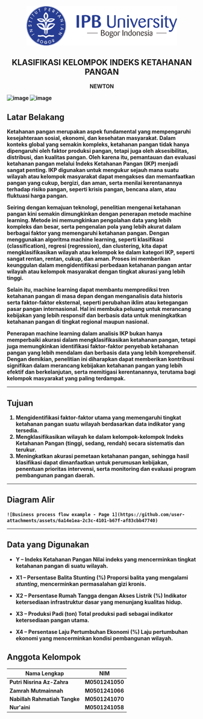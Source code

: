 <p align="center">
  <img src="https://raw.githubusercontent.com/zhrnisrina/NZcompetition/main/Logo-IPB-University-Horizontal-600x157.png" alt="Logo IPB University" width="400">
</p>

<h2 align="center">KLASIFIKASI KELOMPOK INDEKS
 KETAHANAN PANGAN</h2>

<p align="center">
  <b> NEWTON
</p>

![image](https://github.com/user-attachments/assets/7fcd1985-49c8-444e-8fda-444da36df7ff)
![image](https://github.com/user-attachments/assets/e25c2afd-29de-4ba9-9e47-3464a1b0894f)


## Latar Belakang

Ketahanan pangan merupakan aspek fundamental yang mempengaruhi kesejahteraan sosial, ekonomi, dan kesehatan masyarakat. Dalam konteks global yang semakin kompleks, ketahanan pangan tidak hanya dipengaruhi oleh faktor produksi pangan, tetapi juga oleh aksesibilitas, distribusi, dan kualitas pangan. Oleh karena itu, pemantauan dan evaluasi ketahanan pangan melalui **Indeks Ketahanan Pangan (IKP)** menjadi sangat penting. IKP digunakan untuk mengukur sejauh mana suatu wilayah atau kelompok masyarakat dapat mengakses dan memanfaatkan pangan yang cukup, bergizi, dan aman, serta menilai kerentanannya terhadap risiko pangan, seperti krisis pangan, bencana alam, atau fluktuasi harga pangan.

Seiring dengan kemajuan teknologi, penelitian mengenai ketahanan pangan kini semakin dimungkinkan dengan penerapan **metode machine learning**. Metode ini memungkinkan pengolahan data yang lebih kompleks dan besar, serta pengenalan pola yang lebih akurat dalam berbagai faktor yang memengaruhi ketahanan pangan. Dengan menggunakan algoritma machine learning, seperti **klasifikasi (classification)**, **regresi (regression)**, dan **clustering**, kita dapat mengklasifikasikan wilayah atau kelompok ke dalam kategori IKP, seperti sangat rentan, rentan, cukup, dan aman. Proses ini memberikan keunggulan dalam mengidentifikasi perbedaan ketahanan pangan antar wilayah atau kelompok masyarakat dengan tingkat akurasi yang lebih tinggi.

Selain itu, machine learning dapat membantu memprediksi tren ketahanan pangan di masa depan dengan menganalisis data historis serta faktor-faktor eksternal, seperti perubahan iklim atau ketegangan pasar pangan internasional. Hal ini membuka peluang untuk merancang kebijakan yang lebih responsif dan berbasis data untuk meningkatkan ketahanan pangan di tingkat regional maupun nasional.

Penerapan machine learning dalam analisis IKP bukan hanya memperbaiki akurasi dalam mengklasifikasikan ketahanan pangan, tetapi juga memungkinkan identifikasi faktor-faktor penyebab ketahanan pangan yang lebih mendalam dan berbasis data yang lebih komprehensif. Dengan demikian, penelitian ini diharapkan dapat memberikan kontribusi signifikan dalam merancang kebijakan ketahanan pangan yang lebih efektif dan berkelanjutan, serta memitigasi kerentanannya, terutama bagi kelompok masyarakat yang paling terdampak.


---

## Tujuan

1. Mengidentifikasi faktor-faktor utama yang memengaruhi tingkat ketahanan pangan suatu wilayah berdasarkan data indikator yang tersedia.
2. Mengklasifikasikan wilayah ke dalam kelompok-kelompok Indeks Ketahanan Pangan (tinggi, sedang, rendah) secara sistematis dan terukur.
3. Meningkatkan akurasi pemetaan ketahanan pangan, sehingga hasil klasifikasi dapat dimanfaatkan untuk perumusan kebijakan, penentuan prioritas intervensi, serta monitoring dan evaluasi program pembangunan pangan daerah.
---

## Diagram Alir

```
![Business process flow example - Page 1](https://github.com/user-attachments/assets/6a14e1ea-2c3c-4101-b67f-af83cbb47740)

```

---

## Data yang Digunakan

* **Y – Indeks Ketahanan Pangan**
  Nilai indeks yang mencerminkan tingkat ketahanan pangan di suatu wilayah.

* **X1 – Persentase Balita Stunting (%)**
  Proporsi balita yang mengalami _stunting_, mencerminkan permasalahan gizi kronis.

* **X2 – Persentase Rumah Tangga dengan Akses Listrik (%)**
  Indikator ketersediaan infrastruktur dasar yang menunjang kualitas hidup.

* **X3 – Produksi Padi (ton)**
  Total produksi padi sebagai indikator ketersediaan pangan utama.

* **X4 – Persentase Laju Pertumbuhan Ekonomi (%)**
  Laju pertumbuhan ekonomi yang mencerminkan kondisi pembangunan wilayah.


## Anggota Kelompok

| Nama Lengkap                  | NIM         | 
|-------------------------------|-------------|
| Putri Nisrina Az-Zahra        | M0501241050 |
| Zamrah Mutmainnah             | M0501241066 |
| Nabillah Rahmatiah Tangke     | M0501241070 |   
| Nur'aini                      | M0501241058 |
